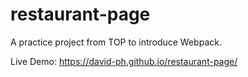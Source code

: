 # restaurant-page

A practice project from TOP to introduce Webpack.

Live Demo: https://david-ph.github.io/restaurant-page/

